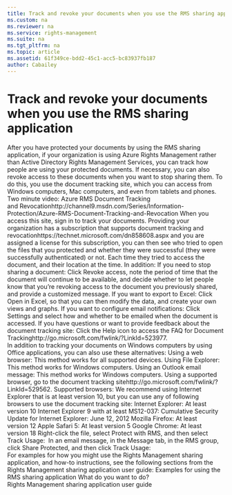 ```yaml
---
title: Track and revoke your documents when you use the RMS sharing application
ms.custom: na
ms.reviewer: na
ms.service: rights-management
ms.suite: na
ms.tgt_pltfrm: na
ms.topic: article
ms.assetid: 61f349ce-bdd2-45c1-acc5-bc83937fb187
author: Cabailey
---
```

# Track and revoke your documents when you use the RMS sharing application
<?xml version="1.0" encoding="utf-8"?>
<developerConceptualDocument xmlns="http://ddue.schemas.microsoft.com/authoring/2003/5" xmlns:xlink="http://www.w3.org/1999/xlink" xmlns:xsi="http://www.w3.org/2001/XMLSchema-instance" xsi:schemaLocation="http://ddue.schemas.microsoft.com/authoring/2003/5 http://dduestorage.blob.core.windows.net/ddueschema/developer.xsd">
  <introduction>
    <para>After you have protected your documents by using the RMS sharing application, if your organization is using Azure Rights Management rather than Active Directory Rights Management Services, you can track how people are using your protected documents. If necessary, you can also revoke access to these documents when you want to stop sharing them. To do this, you use the <embeddedLabel>document tracking site</embeddedLabel>, which you can access from Windows computers, Mac computers, and even from tablets and phones.</para>
    <alert class="tip">
      <para>Two minute video: <externalLink><linkText>Azure RMS Document Tracking and Revocation</linkText><linkUri>http://channel9.msdn.com/Series/Information-Protection/Azure-RMS-Document-Tracking-and-Revocation</linkUri></externalLink></para>
    </alert>
    <para>When you access this site, sign in to track your documents. Providing your organization has a <externalLink><linkText>subscription that supports document tracking and revocation</linkText><linkUri>https://technet.microsoft.com/dn858608.aspx</linkUri></externalLink> and you are assigned a license for this subscription, you can then see who tried to open the files that you protected and whether they were successful (they were successfully authenticated) or not. Each time they tried to access the document, and their location at the time. In addition: </para>
    <list class="bullet">
      <listItem>
        <para>If you need to stop sharing a document: Click <ui>Revoke access</ui>, note the period of time that the document will continue to be available, and decide whether to let people know that you’re revoking access to the document you previously shared, and provide a customized message.</para>
      </listItem>
      <listItem>
        <para>If you want to export to Excel: Click <ui>Open in Excel</ui>, so that you can then modify the data, and create your own views and graphs.</para>
      </listItem>
      <listItem>
        <para>If you want to configure email notifications: Click <ui>Settings</ui> and select how and whether to be emailed when the document is accessed.</para>
      </listItem>
      <listItem>
        <para>If you have questions or want to provide feedback about the document tracking site: Click the Help icon to access the <externalLink><linkText>FAQ for Document Tracking</linkText><linkUri>http://go.microsoft.com/fwlink/?LinkId=523977</linkUri></externalLink>.</para>
      </listItem>
    </list>
  </introduction>
  <section expanded="true">
    <title>Using Office to access the document tracking site</title>
    <content>
      <procedure>
        <title/>
        <steps class="bullet">
          <step>
            <content>
              <para>For the Office applications, Word, Excel, and PowerPoint: On the <ui>Home</ui> tab, in the <ui>RMS</ui> group, click <ui>Share Protected</ui>, and then click <ui>Track Usage</ui>.</para>
              <para> </para>
              <mediaLink>
                <image xlink:href="d1280a21-1935-4156-b760-194988cef32c"/>
              </mediaLink>
              <para> </para>
            </content>
          </step>
          <step>
            <content>
              <para>For Outlook: On the <ui>Home</ui> tab, in the <ui> RMS</ui> group, click <ui>Track Usage</ui>:</para>
              <para> </para>
              <mediaLink>
                <image xlink:href="fc86904c-bcde-43a7-8691-de964a3f0085"/>
              </mediaLink>
              <para> </para>
            </content>
          </step>
        </steps>
        <conclusion>
          <content>
            <para>If you do not see these options for RMS, it’s likely that either the RMS sharing application is not installed on your computer, the latest version isn’t installed, or your computer must be restarted to complete the installation. For more information about how to install the sharing application, see <link xlink:href="2bf09690-9dba-43b7-9e0a-0110915d4081">Download and install the Rights Management sharing application</link>.</para>
          </content>
        </conclusion>
      </procedure>
    </content>
    <sections>
      <section expanded="false">
        <title>Other ways to track and revoke your documents</title>
        <content>
          <para>In addition to tracking your documents on Windows computers by using Office applications, you can also use these alternatives:</para>
          <list class="bullet">
            <listItem>
              <para>
                <embeddedLabel>Using a web browser</embeddedLabel>: This method works for all supported devices.</para>
            </listItem>
            <listItem>
              <para>
                <embeddedLabel>Using File Explorer</embeddedLabel>: This method works for Windows computers.</para>
            </listItem>
            <listItem>
              <para>
                <embeddedLabel>Using an Outlook email message</embeddedLabel>: This method works for Windows computers. </para>
            </listItem>
          </list>
          <procedure>
            <title>Using a web browser to access the doc tracking site</title>
            <steps class="bullet">
              <step>
                <content>
                  <para>Using a supported browser, go to the <externalLink><linkText>document tracking site</linkText><linkUri>http://go.microsoft.com/fwlink/?LinkId=529562</linkUri></externalLink>.</para>
                  <para>Supported browsers: We recommend using Internet Explorer that is at least version 10, but you can use any of following browsers to use the document tracking site:</para>
                  <list class="bullet">
                    <listItem>
                      <para>Internet Explorer: At least version 10</para>
                    </listItem>
                    <listItem>
                      <para>Internet Explorer 9 with at least MS12-037: Cumulative Security Update for Internet Explorer: June 12, 2012</para>
                    </listItem>
                    <listItem>
                      <para>Mozilla Firefox: At least version 12</para>
                    </listItem>
                    <listItem>
                      <para>Apple Safari 5: At least version 5</para>
                    </listItem>
                    <listItem>
                      <para>Google Chrome: At least version 18</para>
                    </listItem>
                  </list>
                </content>
              </step>
            </steps>
          </procedure>
          <procedure>
            <title>Using File Explorer to access the doc tracking site</title>
            <steps class="bullet">
              <step>
                <content>
                  <para>Right-click the file, select <ui>Protect with RMS</ui>, and then select <ui>Track Usage</ui>:</para>
                  <mediaLink>
                    <image xlink:href="b87cad5c-8be0-48b6-aadd-097cd6b6ed24"/>
                  </mediaLink>
                </content>
              </step>
            </steps>
          </procedure>
          <procedure>
            <title>Using an Outlook email message to access the doc tracking site</title>
            <steps class="bullet">
              <step>
                <content>
                  <para>In an email message, in the <ui>Message</ui> tab, in the <ui> RMS</ui> group, click <ui>Share Protected</ui>, and then click <ui>Track Usage</ui>:</para>
                  <para> </para>
                  <mediaLink>
                    <image xlink:href="1c479fe1-570d-43c0-ae35-4cba78a04eee"/>
                  </mediaLink>
                </content>
              </step>
            </steps>
          </procedure>
        </content>
      </section>
    </sections>
  </section>
  <section DoNotNumber="false">
    <title>Examples and other instructions</title>
    <content>
      <para>For examples for how you might use the Rights Management sharing application, and how-to instructions, see the following sections from the Rights Management sharing application user guide:</para>
      <list class="bullet">
        <listItem>
          <para>
            <link xlink:href="eaf6d02c-aa36-4915-856e-49bb71ab1484#BKMK_SharingExamples">Examples for using the RMS sharing application</link>
          </para>
        </listItem>
        <listItem>
          <para>
            <link xlink:href="eaf6d02c-aa36-4915-856e-49bb71ab1484#BKMK_SharingInstructions">What do you want to do?</link>
          </para>
        </listItem>
      </list>
    </content>
  </section>
  <relatedTopics>
    <link xlink:href="eaf6d02c-aa36-4915-856e-49bb71ab1484">Rights Management sharing application user guide</link>
  </relatedTopics>
</developerConceptualDocument>
